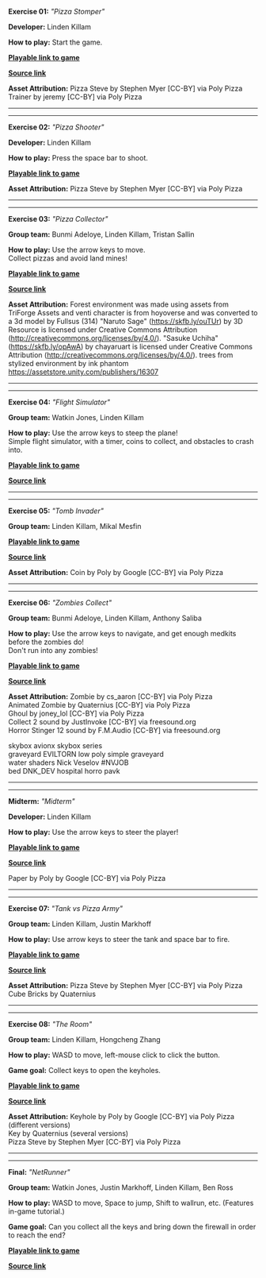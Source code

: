 **Exercise 01:** _"Pizza Stomper"_

**Developer:** Linden Killam

**How to play:**
Start the game.

[**Playable link to game**](https://lindenkillam.github.io/game615-spring2023/exercises/exercise01/play)

[**Source link**](https://github.com/lindenkillam/game615-spring2023/tree/main/exercises/exercise01)

**Asset Attribution:**
Pizza Steve by Stephen Myer [CC-BY] via Poly Pizza
Trainer by jeremy [CC-BY] via Poly Pizza

________________________________________________________


________________________________________________________

**Exercise 02:** _"Pizza Shooter"_

**Developer:** Linden Killam

**How to play:**
Press the space bar to shoot.

[**Playable link to game**](https://lindenkillam.github.io/game615-spring2023/exercises/exercise02/play/)

**Asset Attribution:**
Pizza Steve by Stephen Myer [CC-BY] via Poly Pizza

________________________________________________________


________________________________________________________

**Exercise 03:** _"Pizza Collector"_

**Group team:** Bunmi Adeloye, Linden Killam, Tristan Sallin

**How to play:**
Use the arrow keys to move.<br>
Collect pizzas and avoid land mines!

[**Playable link to game**](https://tighnarifox.github.io/game615-spring2023-03/play/)

[**Source link**](https://github.com/tighnarifox/game615-spring2023-03/tree/main/My%20project%20(3))

**Asset Attribution:**
Forest environment was made using assets from TriForge Assets and venti character is from hoyoverse and was converted to a 3d model by Fullsus
(314)
"Naruto Sage" (https://skfb.ly/ouTUr) by 3D Resource is licensed under Creative Commons Attribution (http://creativecommons.org/licenses/by/4.0/).
"Sasuke Uchiha" (https://skfb.ly/opAwA) by chayaruart is licensed under Creative Commons Attribution (http://creativecommons.org/licenses/by/4.0/).
trees from stylized environment by ink phantom https://assetstore.unity.com/publishers/16307

________________________________________________________


________________________________________________________

**Exercise 04:** _"Flight Simulator"_
 
**Group team:** Watkin Jones, Linden Killam

**How to play:**
Use the arrow keys to steep the plane!<br>
Simple flight simulator, with a timer, coins to collect, and obstacles to crash into.

[**Playable link to game**](https://lindenkillam.github.io/game615-spring2023/exercises/exercise04/play/)

[**Source link**](https://github.com/lindenkillam/game615-spring2023-04/tree/main/exercise04)

________________________________________________________


________________________________________________________

**Exercise 05:** _"Tomb Invader"_

**Group team:** Linden Killam, Mikal Mesfin

[**Playable link to game**](https://lindenkillam.github.io/game615-spring2023/exercises/exercise05/play/)

[**Source link**](https://github.com/lindenkillam/game615-spring2023-05/tree/main/exercise05)

**Asset Attribution:**
Coin by Poly by Google [CC-BY] via Poly Pizza

________________________________________________________


________________________________________________________

**Exercise 06:** _"Zombies Collect"_

**Group team:** Bunmi Adeloye, Linden Killam, Anthony Saliba

**How to play:**
Use the arrow keys to navigate, and get enough medkits before the zombies do!<br>
Don't run into any zombies!

[**Playable link to game**](https://lindenkillam.github.io/game615-spring2023/exercises/exercise06/play/)

[**Source link**](https://github.com/lindenkillam/game615-spring2023-06/tree/main/exercise06)

**Asset Attribution:**
Zombie by cs_aaron [CC-BY] via Poly Pizza<br>
Animated Zombie by Quaternius [CC-BY] via Poly Pizza<br>
Ghoul by joney_lol [CC-BY] via Poly Pizza<br>
Collect 2 sound by JustInvoke [CC-BY] via freesound.org<br>
Horror Stinger 12 sound by F.M.Audio [CC-BY] via freesound.org<br>

skybox avionx skybox series<br>
graveyard EVILTORN low poly simple graveyard<br>
water shaders Nick Veselov #NVJOB<br>
bed DNK_DEV hospital horro pavk<br>

________________________________________________________


________________________________________________________

**Midterm:** _"Midterm"_

**Developer:** Linden Killam

**How to play:**
Use the arrow keys to steer the player!

[**Playable link to game**](https://lindenkillam.github.io/game615-spring2023-midterm/play/)

[**Source link**](https://github.com/lindenkillam/game615-spring2023-midterm/tree/main/midterm)

Paper by Poly by Google [CC-BY] via Poly Pizza<br>

________________________________________________________


________________________________________________________

**Exercise 07:** _"Tank vs Pizza Army"_

**Group team:** Linden Killam, Justin Markhoff

**How to play:**
Use arrow keys to steer the tank and space bar to fire.

[**Playable link to game**](https://lindenkillam.github.io/game615-spring2023/exercises/exercise07/play/)

[**Source link**](https://github.com/lindenkillam/game615-spring2023-07/tree/main/exercise07)

**Asset Attribution:**
Pizza Steve by Stephen Myer [CC-BY] via Poly Pizza<br>
Cube Bricks by Quaternius<br>

________________________________________________________


________________________________________________________

**Exercise 08:** _"The Room"_
 
**Group team:** Linden Killam, Hongcheng Zhang

**How to play:** 
WASD to move, left-mouse click to click the button. 

**Game goal:** 
Collect keys to open the keyholes.

[**Playable link to game**](https://lindenkillam.github.io/game615-spring2023-08/exercise08/play/) 

[**Source link**](https://github.com/lindenkillam/game615-spring2023-08/tree/main/exercise08) 

**Asset Attribution:**
Keyhole by Poly by Google [CC-BY] via Poly Pizza (different versions)<br>
Key by Quaternius (several versions)<br>
Pizza Steve by Stephen Myer [CC-BY] via Poly Pizza<br>

________________________________________________________


________________________________________________________

**Final:** _"NetRunner"_

**Group team:** Watkin Jones, Justin Markhoff, Linden Killam, Ben Ross

**How to play:** 
WASD to move, Space to jump, Shift to wallrun, etc. (Features in-game tutorial.)

**Game goal:**
Can you collect all the keys and bring down the firewall in order to reach the end?

[**Playable link to game**]()
 
[**Source link**](https://github.com/Watkinhj/game615-spring2023-final/tree/main/)